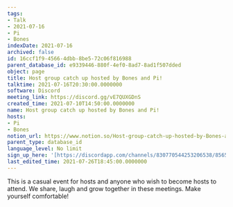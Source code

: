 ```yaml
---
tags:
- Talk
- 2021-07-16
- Pi
- Bones
indexDate: 2021-07-16
archived: false
id: 16ccf1f9-4566-4dbb-8be5-72c06f816988
parent_database_id: e9339446-880f-4ef0-8ad7-8ad1f507dded
object: page
title: Host group catch up hosted by Bones and Pi!
talktime: 2021-07-16T20:30:00.0000000
software: Discord
meeting_link: https://discord.gg/vE7QUXGDnS
created_time: 2021-07-10T14:50:00.0000000
name: Host group catch up hosted by Bones and Pi!
hosts:
- Pi
- Bones
notion_url: https://www.notion.so/Host-group-catch-up-hosted-by-Bones-and-Pi-16ccf1f945664dbb8be572c06f816988
parent_type: database_id
language_level: No limit
sign_up_here: '[https://discordapp.com/channels/830770544253206538/856580095464046620/863309109738078228](https://discordapp.com/channels/830770544253206538/856580095464046620/863309109738078228)'
last_edited_time: 2021-07-26T18:45:00.0000000
---
```


This is a casual event for hosts and anyone who wish to become hosts to attend.  We share, laugh and grow together in these meetings.  Make yourself comfortable!






